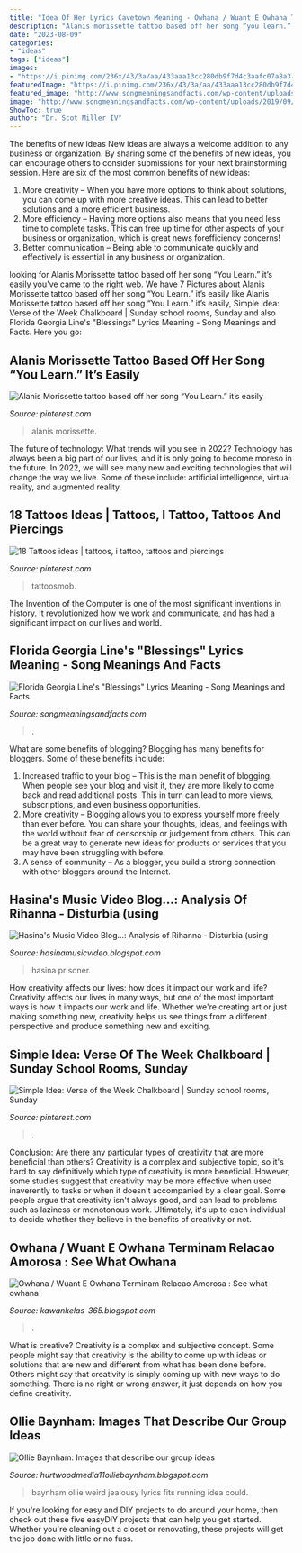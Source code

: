 ```yaml
---
title: "Idea Of Her Lyrics Cavetown Meaning - Owhana / Wuant E Owhana Terminam Relacao Amorosa : See What Owhana"
description: "Alanis morissette tattoo based off her song “you learn.” it’s easily"
date: "2023-08-09"
categories:
- "ideas"
tags: ["ideas"]
images:
- "https://i.pinimg.com/236x/43/3a/aa/433aaa13cc280db9f7d4c3aafc07a8a3--quote-tattoos-tattoo-art.jpg"
featuredImage: "https://i.pinimg.com/236x/43/3a/aa/433aaa13cc280db9f7d4c3aafc07a8a3--quote-tattoos-tattoo-art.jpg"
featured_image: "http://www.songmeaningsandfacts.com/wp-content/uploads/2019/09/Blessings.png"
image: "http://www.songmeaningsandfacts.com/wp-content/uploads/2019/09/Blessings.png"
ShowToc: true
author: "Dr. Scot Miller IV"
---
```



The benefits of new ideas
New ideas are always a welcome addition to any business or organization. By sharing some of the benefits of new ideas, you can encourage others to consider submissions for your next brainstorming session. Here are six of the most common benefits of new ideas: 
1. More creativity – When you have more options to think about solutions, you can come up with more creative ideas. This can lead to better solutions and a more efficient business. 
2. More efficiency – Having more options also means that you need less time to complete tasks. This can free up time for other aspects of your business or organization, which is great news forefficiency concerns! 
3. Better communication – Being able to communicate quickly and effectively is essential in any business or organization.

	

		
looking for Alanis Morissette tattoo based off her song “You Learn.” it’s easily you've came to the right web. We have 7 Pictures about Alanis Morissette tattoo based off her song “You Learn.” it’s easily like Alanis Morissette tattoo based off her song “You Learn.” it’s easily, Simple Idea: Verse of the Week Chalkboard | Sunday school rooms, Sunday and also Florida Georgia Line&#039;s &quot;Blessings&quot; Lyrics Meaning - Song Meanings and Facts. Here you go:
		
    
## Alanis Morissette Tattoo Based Off Her Song “You Learn.” It’s Easily

<img loading=lazy src="https://i.pinimg.com/736x/2f/df/14/2fdf143c3623c0c2e95599738659f4d8--alanis-morissette-lyrics-alanis-morissette-you-learn.jpg" onerror="this.onerror=null;this.src='https://tse3.mm.bing.net/th?id=OIP.ERPsmv3H35erNI7hUcOjyAHaHa&amp;pid=15.1';" alt="Alanis Morissette tattoo based off her song “You Learn.” it’s easily">

_Source: pinterest.com_

>alanis morissette. 

	

The future of technology: What trends will you see in 2022?
Technology has always been a big part of our lives, and it is only going to become moreso in the future. In 2022, we will see many new and exciting technologies that will change the way we live. Some of these include: artificial intelligence, virtual reality, and augmented reality.

    
## 18 Tattoos Ideas | Tattoos, I Tattoo, Tattoos And Piercings

<img loading=lazy src="https://i.pinimg.com/236x/43/3a/aa/433aaa13cc280db9f7d4c3aafc07a8a3--quote-tattoos-tattoo-art.jpg" onerror="this.onerror=null;this.src='https://tse3.mm.bing.net/th?id=OIP.7oRF5eFFzcZDImiaNttZGAAAAA&amp;pid=15.1';" alt="18 Tattoos ideas | tattoos, i tattoo, tattoos and piercings">

_Source: pinterest.com_

>tattoosmob. 

	

The Invention of the Computer is one of the most significant inventions in history. It revolutionized how we work and communicate, and has had a significant impact on our lives and world.

    
## Florida Georgia Line&#039;s &quot;Blessings&quot; Lyrics Meaning - Song Meanings And Facts

<img loading=lazy src="http://www.songmeaningsandfacts.com/wp-content/uploads/2019/09/Blessings.png" onerror="this.onerror=null;this.src='https://tse3.mm.bing.net/th?id=OIP.7KR94PkfrXbCktSg46cysQAAAA&amp;pid=15.1';" alt="Florida Georgia Line&#039;s &quot;Blessings&quot; Lyrics Meaning - Song Meanings and Facts">

_Source: songmeaningsandfacts.com_

>. 

	

What are some benefits of blogging?
Blogging has many benefits for bloggers. Some of these benefits include: 
1. Increased traffic to your blog – This is the main benefit of blogging. When people see your blog and visit it, they are more likely to come back and read additional posts. This in turn can lead to more views, subscriptions, and even business opportunities. 
2. More creativity – Blogging allows you to express yourself more freely than ever before. You can share your thoughts, ideas, and feelings with the world without fear of censorship or judgement from others. This can be a great way to generate new ideas for products or services that you may have been struggling with before. 
3. A sense of community – As a blogger, you build a strong connection with other bloggers around the Internet.

    
## Hasina&#039;s Music Video Blog...: Analysis Of Rihanna - Disturbia (using

<img loading=lazy src="http://3.bp.blogspot.com/_I6dhg-xn0JA/TJpXdkZc5uI/AAAAAAAAAEg/OjOts7XUEOE/s1600/guard+role.JPG" onerror="this.onerror=null;this.src='https://tse3.mm.bing.net/th?id=OIP.lPDILDdyv5KRhhRgYHiYnwHaDP&amp;pid=15.1';" alt="Hasina&#039;s Music Video Blog...: Analysis of Rihanna - Disturbia (using">

_Source: hasinamusicvideo.blogspot.com_

>hasina prisoner. 

	

How creativity affects our lives: how does it impact our work and life?
Creativity affects our lives in many ways, but one of the most important ways is how it impacts our work and life. Whether we're creating art or just making something new, creativity helps us see things from a different perspective and produce something new and exciting.

    
## Simple Idea: Verse Of The Week Chalkboard | Sunday School Rooms, Sunday

<img loading=lazy src="https://i.pinimg.com/474x/16/76/bb/1676bb833953d4cebb7f79f61b3b9b29--worship-ideas-chalkboard-ideas.jpg" onerror="this.onerror=null;this.src='https://tse3.mm.bing.net/th?id=OIP.htGOkm28-MW46VGb98hKQgAAAA&amp;pid=15.1';" alt="Simple Idea: Verse of the Week Chalkboard | Sunday school rooms, Sunday">

_Source: pinterest.com_

>. 

	

Conclusion: Are there any particular types of creativity that are more beneficial than others?
Creativity is a complex and subjective topic, so it's hard to say definitively which type of creativity is more beneficial. However, some studies suggest that creativity may be more effective when used inaverently to tasks or when it doesn't accompanied by a clear goal. Some people argue that creativity isn't always good, and can lead to problems such as laziness or monotonous work. Ultimately, it's up to each individual to decide whether they believe in the benefits of creativity or not.

    
## Owhana / Wuant E Owhana Terminam Relacao Amorosa : See What Owhana

<img loading=lazy src="https://www.famousbirthdays.com/headshots/owhana-2.jpg" onerror="this.onerror=null;this.src='https://tse3.mm.bing.net/th?id=OIP.6AdtQw8kQO0jjQ7aRTuRoAAAAA&amp;pid=15.1';" alt="Owhana / Wuant E Owhana Terminam Relacao Amorosa : See what owhana">

_Source: kawankelas-365.blogspot.com_

>. 

	

What is creative?
Creativity is a complex and subjective concept. Some people might say that creativity is the ability to come up with ideas or solutions that are new and different from what has been done before. Others might say that creativity is simply coming up with new ways to do something. There is no right or wrong answer, it just depends on how you define creativity.

    
## Ollie Baynham: Images That Describe Our Group Ideas

<img loading=lazy src="http://2.bp.blogspot.com/-Sq6_ecDk4CM/UFBd5H9a3MI/AAAAAAAAAJ8/f6fYXzTGyNs/s1600/295127_498994406780115_834061096_n_large.jpg" onerror="this.onerror=null;this.src='https://tse3.mm.bing.net/th?id=OIP.Alx_8iiM7Ld_cqG_BsFmygHaFj&amp;pid=15.1';" alt="Ollie Baynham: Images that describe our group ideas">

_Source: hurtwoodmedia11olliebaynham.blogspot.com_

>baynham ollie weird jealousy lyrics fits running idea could. 

	

If you're looking for easy and DIY projects to do around your home, then check out these five easyDIY projects that can help you get started. Whether you're cleaning out a closet or renovating, these projects will get the job done with little or no fuss.

